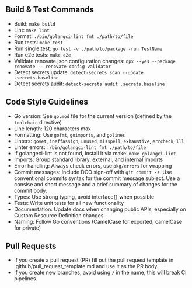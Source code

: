 ## Build & Test Commands
- Build: `make build`
- Lint: `make lint`
- Format: `./bin/golangci-lint fmt ./path/to/file`
- Run tests: `make test`
- Run single test: `go test -v ./path/to/package -run TestName`
- Run e2e tests: `make e2e`
- Validate renovate.json configuration changes: `npx --yes --package renovate -- renovate-config-validator`
- Detect secrets update: `detect-secrets scan --update .secrets.baseline`
- Detect secrets audit: `detect-secrets audit .secrets.baseline`

## Code Style Guidelines
- Go version: See `go.mod` file for the current version (defined by the `toolchain` directive)
- Line length: 120 characters max
- Formatting: Use `gofmt`, `goimports`, and `golines`
- Linters: `govet`, `ineffassign`, `unused`, `misspell`, `exhaustive`, `errcheck`, `lll`
- Linter errors: `./bin/golangci-lint fmt ./path/to/file`
- If golangeci-lint is not found, install it via make: `make golangci-lint`
- Imports: Group standard library, external, and internal imports
- Error handling: Always check errors, use `pkg/errors` for wrapping
- Commit messages: Include DCO sign-off with `git commit -s`. Use conventional commits syntax for the commit message subject. Use a consise and short message and a brief summary of changes for the commit body. 
- Types: Use strong typing, avoid interface{} when possible
- Tests: Write unit tests for all new functionality
- Documentation: Update docs when changing public APIs, especially on Custom Resource Definition changes
- Naming: Follow Go conventions (CamelCase for exported, camelCase for private)

## Pull Requests
- If you create a pull request (PR) fill out the pull request template in .github/pull_request_template.md and use it as the PR body.
- If you create new branches, avoid using `/` in the name, this will break CI pipelines.
